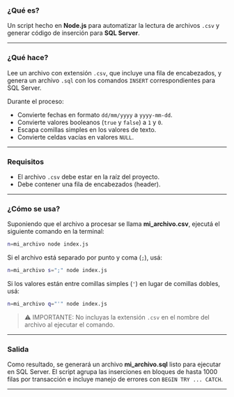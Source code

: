 ### ¿Qué es?

Un script hecho en **Node.js** para automatizar la lectura de archivos `.csv` y generar código de inserción para **SQL Server**.

---

### ¿Qué hace?

Lee un archivo con extensión `.csv`, que incluye una fila de encabezados, y genera un archivo `.sql` con los comandos `INSERT` correspondientes para SQL Server.

Durante el proceso:

- Convierte fechas en formato `dd/mm/yyyy` a `yyyy-mm-dd`.
- Convierte valores booleanos (`true` y `false`) a `1` y `0`.
- Escapa comillas simples en los valores de texto.
- Convierte celdas vacías en valores `NULL`.

---

### Requisitos

- El archivo `.csv` debe estar en la raíz del proyecto.
- Debe contener una fila de encabezados (header).

---

### ¿Cómo se usa?

Suponiendo que el archivo a procesar se llama **mi_archivo.csv**, ejecutá el siguiente comando en la terminal:

```bash
n=mi_archivo node index.js
```

Si el archivo está separado por punto y coma (`;`), usá:

```bash
n=mi_archivo s=";" node index.js
```

Si los valores están entre comillas simples (`'`) en lugar de comillas dobles, usá:

```bash
n=mi_archivo q="'" node index.js
```

> ⚠️ IMPORTANTE: No incluyas la extensión `.csv` en el nombre del archivo al ejecutar el comando.

---

### Salida

Como resultado, se generará un archivo **mi_archivo.sql** listo para ejecutar en SQL Server.
El script agrupa las inserciones en bloques de hasta 1000 filas por transacción e incluye manejo de errores con `BEGIN TRY ... CATCH`.

---
